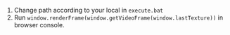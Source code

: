 1. Change path according to your local in `execute.bat`
2. Run `window.renderFrame(window.getVideoFrame(window.lastTexture))` in browser console.